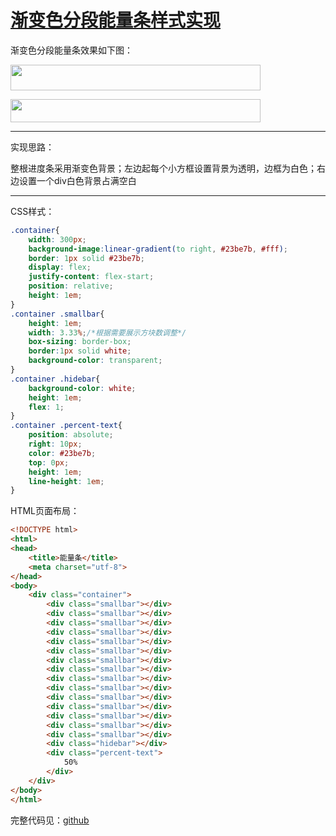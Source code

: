 # [渐变色分段能量条样式实现](https://blog.csdn.net/woaidouya123/article/details/109498775)
<p>渐变色分段能量条效果如下图：</p> 
<p><img alt="" height="41" src="https://img-blog.csdnimg.cn/20201104204127257.png" width="400"></p> 
<p><img alt="" height="37" src="https://img-blog.csdnimg.cn/20201104204618435.png" width="400"></p> 
<hr>
<p>实现思路：</p> 
<p>整根进度条采用渐变色背景；左边起每个小方框设置背景为透明，边框为白色；右边设置一个div白色背景占满空白</p> 
<hr>
<p>CSS样式：</p> 

```css
.container{
	width: 300px;
	background-image:linear-gradient(to right, #23be7b, #fff);
	border: 1px solid #23be7b;
	display: flex;
	justify-content: flex-start;
	position: relative;
	height: 1em;
}
.container .smallbar{
	height: 1em;
	width: 3.33%;/*根据需要展示方块数调整*/
	box-sizing: border-box;
	border:1px solid white;
	background-color: transparent;
}
.container .hidebar{
	background-color: white;
	height: 1em;
	flex: 1;
}
.container .percent-text{
	position: absolute;
	right: 10px;
	color: #23be7b;
	top: 0px;
	height: 1em;
	line-height: 1em;
}
``` 
<p>HTML页面布局：</p> 

```html
<!DOCTYPE html>
<html>
<head>
	<title>能量条</title>
	<meta charset="utf-8">
</head>
<body>
	<div class="container">
		<div class="smallbar"></div>
		<div class="smallbar"></div>
		<div class="smallbar"></div>
		<div class="smallbar"></div>
		<div class="smallbar"></div>
		<div class="smallbar"></div>
		<div class="smallbar"></div>
		<div class="smallbar"></div>
		<div class="smallbar"></div>
		<div class="smallbar"></div>
		<div class="smallbar"></div>
		<div class="smallbar"></div>
		<div class="smallbar"></div>
		<div class="smallbar"></div>
		<div class="smallbar"></div>
		<div class="hidebar"></div>
		<div class="percent-text">
			50%
		</div>
	</div>
</body>
</html>
``` 
<p>完整代码见：<a href="https://github.com/woaidouya123/cssLib/blob/master/src/cssDemo/energybar.html">github</a></p>

